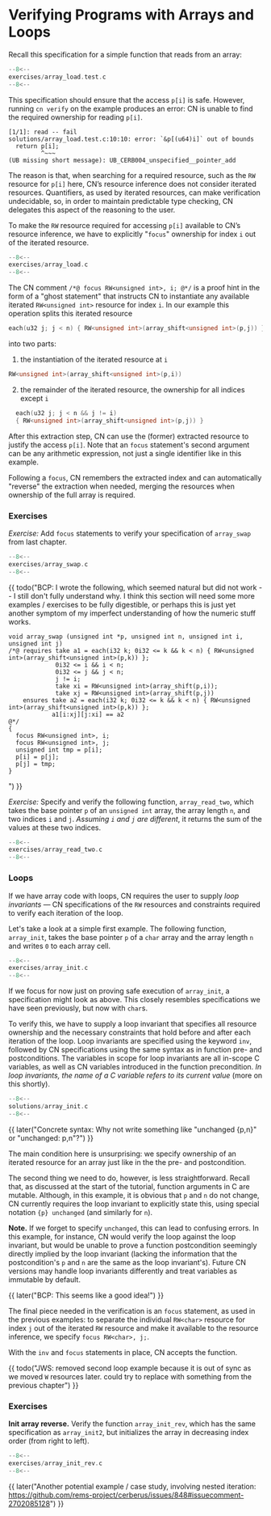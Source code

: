 # Verifying Programs with Arrays and Loops

Recall this specification for a simple function that reads from an array:

```c title="exercises/array_load.test.c"
--8<--
exercises/array_load.test.c
--8<--
```

This specification should ensure that the access `p[i]`
is safe. However, running `cn verify` on the example produces an
error: CN is unable to find the required ownership for reading `p[i]`.

```
[1/1]: read -- fail
solutions/array_load.test.c:10:10: error: `&p[(u64)i]` out of bounds
  return p[i];
         ^~~~
(UB missing short message): UB_CERB004_unspecified__pointer_add
```

The reason is that, when searching for a required resource, such as
the `RW` resource for `p[i]` here, CN’s resource inference does not
consider iterated resources. Quantifiers, as used by iterated
resources, can make verification undecidable, so, in order to maintain
predictable type checking, CN delegates this aspect of the reasoning
to the user.

To make the `RW` resource required for accessing `p[i]` available to
CN’s resource inference, we have to explicitly "`focus`" ownership for
index `i` out of the iterated resource.

```c title="exercises/array_load.c"
--8<--
exercises/array_load.c
--8<--
```

The CN comment `/*@ focus RW<unsigned int>, i; @*/` is a proof hint in the form of a "ghost statement" that instructs CN to instantiate any available iterated `RW<unsigned int>` resource for index `i`. In our example this operation splits this iterated resource

```c
each(u32 j; j < n) { RW<unsigned int>(array_shift<unsigned int>(p,j)) }
```

into two parts:

1. the instantiation of the iterated resource at `i`

```c
RW<unsigned int>(array_shift<unsigned int>(p,i))
```

2. the remainder of the iterated resource, the ownership for all indices except `i`

```c
  each(u32 j; j < n && j != i)
  { RW<unsigned int>(array_shift<unsigned int>(p,j)) }
```

After this extraction step, CN can use the (former) extracted resource to justify the access `p[i]`. Note that an `focus` statement's second argument can be any arithmetic expression, not just a single identifier like in this example.

Following a `focus`, CN remembers the extracted index and can automatically "reverse" the extraction when needed, merging the resources  when ownership of the full array is required.
<!--
 after type checking the access `p[i]` CN must ensure the function’s postcondition holds, which needs the full array ownership again (including the extracted index `i`); remembering the index `i`, CN then automatically merges resources (1) and (2) again to obtain the required full array ownership, and completes the verification of the function. -->

### Exercises

_Exercise:_ Add `focus` statements to verify your specification of `array_swap` from last chapter.

```c title="exercises/array_swap.c"
--8<--
exercises/array_swap.c
--8<--
```

{{ todo("BCP: I wrote the following, which seemed natural but did not
work -- I still don't fully understand why. I think this section will
need some more examples / exercises to be fully digestible, or perhaps
this is just yet another symptom of my imperfect understanding of how
the numeric stuff works.

    void array_swap (unsigned int *p, unsigned int n, unsigned int i, unsigned int j)
    /*@ requires take a1 = each(i32 k; 0i32 <= k && k < n) { RW<unsigned int>(array_shift<unsigned int>(p,k)) };
                 0i32 <= i && i < n;
                 0i32 <= j && j < n;
                 j != i;
                 take xi = RW<unsigned int>(array_shift(p,i));
                 take xj = RW<unsigned int>(array_shift(p,j))
        ensures take a2 = each(i32 k; 0i32 <= k && k < n) { RW<unsigned int>(array_shift<unsigned int>(p,k)) };
                a1[i:xj][j:xi] == a2
    @*/
    {
      focus RW<unsigned int>, i;
      focus RW<unsigned int>, j;
      unsigned int tmp = p[i];
      p[i] = p[j];
      p[j] = tmp;
    }
") }}


_Exercise:_ Specify and verify the following function, `array_read_two`, which takes the base pointer `p` of an `unsigned int` array, the array length `n`, and two indices `i` and `j`. *Assuming `i` and `j` are different*, it returns the sum of the values at these two indices.

```c title="exercises/array_read_two.c"
--8<--
exercises/array_read_two.c
--8<--
```

### Loops

If we have array code with loops, CN requires the user to supply _loop invariants_ — CN specifications of the `RW` resources and constraints required to verify each iteration of the loop.

Let's take a look at a simple first example. The following function, `array_init`, takes the base pointer `p` of a `char` array and the array length `n` and writes `0` to each array cell.

```c title="exercises/array_init.c"
--8<--
exercises/array_init.c
--8<--
```

If we focus for now just on proving safe execution of `array_init`, a specification might look as above. This closely resembles specifications we have seen previously, but now with `char`s.

To verify this, we have to supply a loop invariant that specifies all resource ownership and the necessary constraints that hold before and after each iteration of the loop. Loop invariants are specified using the keyword `inv`, followed by CN specifications using the same syntax as in function pre- and postconditions. The variables in scope for loop invariants are all in-scope C variables, as well as CN variables introduced in the function precondition. _In loop invariants, the name of a C variable refers to its current value_ (more on this shortly).

```c title="solutions/array_init.c"
--8<--
solutions/array_init.c
--8<--
```

{{ later("Concrete syntax: Why not write something like \"unchanged
{p,n}\" or \"unchanged: p,n\"?") }}

The main condition here is unsurprising: we specify ownership of an iterated resource for an array just like in the the pre- and postcondition.

The second thing we need to do, however, is less straightforward. Recall that, as discussed at the start of the tutorial, function arguments in C are mutable. Although, in this example, it is obvious that `p` and `n` do not change, CN currently requires the loop invariant to explicitly state this, using special notation `{p} unchanged` (and similarly for `n`).

**Note.** If we forget to specify `unchanged`, this can lead to confusing errors. In this example, for instance, CN would verify the loop against the loop invariant, but would be unable to prove a function postcondition seemingly directly implied by the loop invariant (lacking the information that the postcondition's `p` and `n` are the same as the loop invariant's). Future CN versions may handle loop invariants differently and treat variables as immutable by default.

{{ later("BCP: This seems like a good idea!") }}

The final piece needed in the verification is an `focus` statement, as used in the previous examples: to separate the individual `RW<char>` resource for index `j` out of the iterated `RW` resource and make it available to the resource inference, we specify `focus RW<char>, j;`.

With the `inv` and `focus` statements in place, CN accepts the function.


{{ todo("JWS: removed second loop example because it is out of sync as we moved `W` resources later. could try to replace with something from the previous chapter") }}

<!-- ### Second loop example

The specification of `array_init` is overly strong: it requires an iterated `RW` resource for the array on entry. If, as the name suggests, the purpose of `array_init` is to initialise the array, then a precondition asserting only an iterated `W` resource for the array should also be sufficient. The modified specification is then as follows.

```c title="exercises/array_init2.c"
--8<--
exercises/array_init2.c
--8<--
```

This specification _should_ hold: assuming ownership of an uninitialised array on entry, each iteration of the loop initialises one cell of the array, moving it from `W` to `RW` "`state`", so that on function return the full array is initialised. (Recall that stores only require `W` ownership of the written memory location, i.e., ownership of not-necessarily-initialised memory.)

To verify this modified example we again need a loop Invariant. But
this time the loop invariant is more involved: since each iteration of
the loop initialises one more array cell, the loop invariant has to do
precise book-keeping of the initialisation status of the different
sections of the array.

To do this, we partition the array ownership into two parts: for each index of the array the loop has already visited, we have an `RW` resource, for all other array indices we have the (unchanged) `W` ownership.

```c title="solutions/array_init2.c"
--8<--
solutions/array_init2.c
--8<--
```

Let's go through this line-by-line:

- We assert ownership of an iterated `RW` resource, one for each index `i` strictly smaller than loop variable `j`.

- All remaining indices `i`, between `j` and `n` are still uninitialised, so part of the iterated `W` resource.

- As in the previous example, we assert `p` and `n` are unchanged.

- Finally, unlike in the previous example, this loop invariant involves `j`. We therefore also need to know that `j` does not exceed the array length `n`. Otherwise CN would not be able to prove that, on completing the last loop iteration, `j=n` holds. This, in turn, is needed to show that, when the function returns, ownership of the iterated `RW` resource --- as specified in the loop invariant --- is fully consumed by the function's post-condition and there is no left-over unused resource.

As before, we also have to instruct CN to `focus` ownership of individual array cells out of the iterated resources:

- to allow CN to focus the individual `W` to be written, we use `focus W<char>, j;`;

- the store returns a matching `RW<char>` resource for index `j`;

- finally, we add `focus RW<char>, j;` to allow CN to "`attach`" this
  resource to the iterated `RW` resource. CN issues a warning, because
  nothing is, in fact, extracted: we are using `focus` only for the
  "`reverse`" direction.  {{ later("Dhruv: See long explanation and
  issue here: rems-project/cerberus#498.  BCP: Would it be useful to
  bring any of that discussion here?") }} -->

### Exercises

**Init array reverse.** Verify the function `array_init_rev`, which has the same specification as `array_init2`, but initializes the array in decreasing index order (from right to left).

```c title="exercises/array_init_rev.c"
--8<--
exercises/array_init_rev.c
--8<--
```

{{ later("Another potential example / case study, involving nested iteration:
    https://github.com/rems-project/cerberus/issues/848#issuecomment-2702085128") }}
